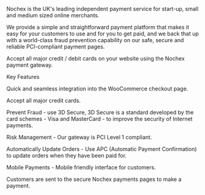 Nochex is the UK's leading independent payment service for start-up, small and medium sized online merchants. 

We provide a simple and straightforward payment platform that makes it easy for your customers to use and for you to get paid, and we back that up with a world-class fraud prevention capability on our safe, secure and reliable PCI-compliant payment pages.

Accept all major credit / debit cards on your website using the Nochex payment gateway.


Key Features

Quick and seamless integration into the WooCommerce checkout page.

Accept all major credit cards.

Prevent Fraud - use 3D Secure, 3D Secure is a standard developed by the card schemes - Visa and MasterCard - to improve the security of Internet payments.

Risk Management - Our gateway is PCI Level 1 compliant.

Automatically Update Orders - Use APC (Automatic Payment Confirmation) to update orders when they have been paid for.

Mobile Payments - Mobile friendly interface for customers.

Customers are sent to the secure Nochex payments pages to make a payment.
